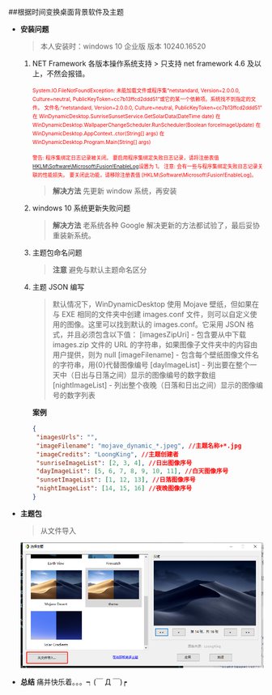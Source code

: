 <!--
 * @Author: nieloong@aliyun.com
 * @Date: 2020-03-09 16:20:41
 * @LastEditors: Loong Nie
 * @LastEditTime: 2020-03-09 21:58:10
 * @FilePath: \WinDynamicDesktop\README.md
 * @Descripttion:
 * @version:
 -->

##根据时间变换桌面背景软件及主题

- **安装问题**

  > 本人安装时：windows 10 企业版 版本 10240.16520

  1. NET Framework 各版本操作系统支持 > 只支持 net framework 4.6 及以上，不然会报错。

     <font size=1 color=#ff0000>System.IO.FileNotFoundException: 未能加载文件或程序集“netstandard, Version=2.0.0.0, Culture=neutral, PublicKeyToken=cc7b13ffcd2ddd51”或它的某一个依赖项。系统找不到指定的文件。
     文件名:“netstandard, Version=2.0.0.0, Culture=neutral, PublicKeyToken=cc7b13ffcd2ddd51”
     在 WinDynamicDesktop.SunriseSunsetService.GetSolarData(DateTime date)
     在 WinDynamicDesktop.WallpaperChangeScheduler.RunScheduler(Boolean forceImageUpdate)
     在 WinDynamicDesktop.AppContext..ctor(String[] args)
     在 WinDynamicDesktop.Program.Main(String[] args)

     警告: 程序集绑定日志记录被关闭。
     要启用程序集绑定失败日志记录，请将注册表值 [HKLM\Software\Microsoft\Fusion!EnableLog](DWORD)设置为 1。
     注意: 会有一些与程序集绑定失败日志记录关联的性能损失。
     要关闭此功能，请移除注册表值 [HKLM\Software\Microsoft\Fusion!EnableLog]。
     </font>

     > **解决方法** 先更新 window 系统，再安装

  2. windows 10 系统更新失败问题

     > **解决方法** 老系统各种 Google 解决更新的方法都试验了，最后妥协重装新系统。

  3. 主题包命名问题

     > **注意** 避免与默认主题命名区分

  4. 主题 JSON 编写

     > 默认情况下，WinDynamicDesktop 使用 Mojave 壁纸，但如果在与 EXE 相同的文件夹中创建 images.conf 文件，则可以自定义使用的图像。这里可以找到默认的 images.conf。它采用 JSON 格式，并且必须包含以下值：
     > [imagesZipUri] - 包含要从中下载 images.zip 文件的 URL 的字符串，如果图像子文件夹中的内容由用户提供，则为 null
     > [imageFilename] - 包含每个壁纸图像文件名的字符串，用{0}代替图像编号
     > [dayImageList] - 列出要在整个一天中（日出与日落之间）显示的图像编号的数字数组
     > [nightImageList] - 列出整个夜晚（日落和日出之间）显示的图像编号的数字列表

     **案例**

     ```JSON
     {
      "imagesUrls": "",
      "imageFilename": "mojave_dynamic_*.jpeg", //主题名称+*.jpg
      "imageCredits": "LoongKing", //主题创建者
      "sunriseImageList": [2, 3, 4], //日出图像序号
      "dayImageList": [5, 6, 7, 8, 9, 10, 11], //白天图像序号
      "sunsetImageList": [1, 12, 13], //日落图像序号
      "nightImageList": [14, 15, 16] //夜晚图像序号
     }
     ```

- **主题包**

  > 从文件导入

  ![image](https://github.com/nieloong/WinDynamicDesktop/raw/master/layout/1.png)

- **总结**
  痛并快乐着。。。┑(￣ Д ￣)┍
